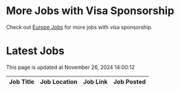 # More Jobs with Visa Sponsorship

Check out [Europe Jobs](https://github.com/sureshparimi/europejobs#latest-jobs) for more jobs with visa sponsorship.

# Latest Jobs

This page is updated at November 26, 2024 14:00:12

| Job Title | Job Location | Job Link | Job Posted |
| --- | --- | --- | --- |

